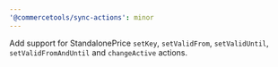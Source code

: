 ```yaml
---
'@commercetools/sync-actions': minor
---
```


Add support for StandalonePrice `setKey`, `setValidFrom`, `setValidUntil`, `setValidFromAndUntil` and `changeActive` actions.
